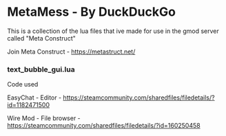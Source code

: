 # MetaMess - By DuckDuckGo

This is a collection of the lua files that ive made 
for use in the gmod server called "Meta Construct"

Join Meta Construct - https://metastruct.net/


### text_bubble_gui.lua

Code used

EasyChat - Editor - https://steamcommunity.com/sharedfiles/filedetails/?id=1182471500

Wire Mod - File browser - https://steamcommunity.com/sharedfiles/filedetails/?id=160250458
